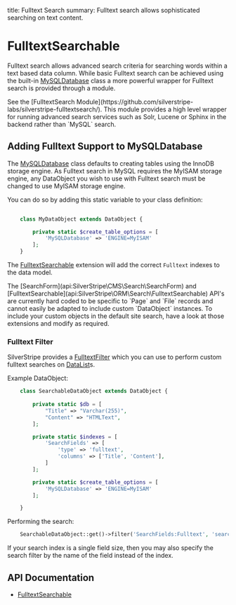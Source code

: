 title: Fulltext Search
summary: Fulltext search allows sophisticated searching on text content.

# FulltextSearchable

Fulltext search allows advanced search criteria for searching words within a text based data column. While basic
Fulltext search can be achieved using the built-in [MySQLDatabase](api:SilverStripe\ORM\Connect\MySQLDatabase) class a more powerful wrapper for Fulltext
search is provided through a module.

<div class="notice" markdown="1">
See the [FulltextSearch Module](https://github.com/silverstripe-labs/silverstripe-fulltextsearch/). This module provides
a high level wrapper for running advanced search services such as Solr, Lucene or Sphinx in the backend rather than
`MySQL` search.
</div>

## Adding Fulltext Support to MySQLDatabase

The [MySQLDatabase](api:SilverStripe\ORM\Connect\MySQLDatabase) class defaults to creating tables using the InnoDB storage engine. As Fulltext search in MySQL
requires the MyISAM storage engine, any DataObject you wish to use with Fulltext search must be changed to use MyISAM
storage engine.

You can do so by adding this static variable to your class definition:


```php
	
	class MyDataObject extends DataObject {

		private static $create_table_options = [
			'MySQLDatabase' => 'ENGINE=MyISAM'
		];
	}

```

The [FulltextSearchable](api:SilverStripe\ORM\Search\FulltextSearchable) extension will add the correct `Fulltext` indexes to the data model.

<div class="alert" markdown="1">
The [SearchForm](api:SilverStripe\CMS\Search\SearchForm) and [FulltextSearchable](api:SilverStripe\ORM\Search\FulltextSearchable) API's are currently hard coded to be specific to `Page` and `File`
records and cannot easily be adapted to include custom `DataObject` instances. To include your custom objects in the
default site search, have a look at those extensions and modify as required.
</div>

### Fulltext Filter

SilverStripe provides a [FulltextFilter](api:SilverStripe\ORM\Filters\FulltextFilter) which you can use to perform custom fulltext searches on
[DataList](api:SilverStripe\ORM\DataList)s.

Example DataObject:


```php
	class SearchableDataObject extends DataObject {
		
		private static $db = [
			"Title" => "Varchar(255)",
			"Content" => "HTMLText",
		];

		private static $indexes = [
			'SearchFields' => [
				'type' => 'fulltext',
				'columns' => ['Title', 'Content'],
			]
		];

		private static $create_table_options = [
			'MySQLDatabase' => 'ENGINE=MyISAM'
		];

	}

```

Performing the search:


```php
	SearchableDataObject::get()->filter('SearchFields:Fulltext', 'search term');
```

If your search index is a single field size, then you may also specify the search filter by the name of the
field instead of the index.

## API Documentation

* [FulltextSearchable](api:SilverStripe\ORM\Search\FulltextSearchable)
